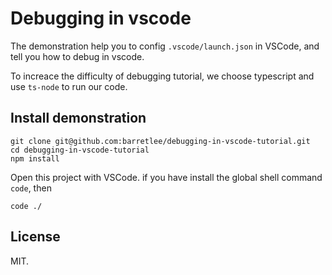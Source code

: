# Debugging in vscode

The demonstration help you to config `.vscode/launch.json` in VSCode, and tell you how to debug in vscode.

To increace the difficulty of debugging tutorial, we choose typescript and use `ts-node` to run our code.

## Install demonstration

```shell
git clone git@github.com:barretlee/debugging-in-vscode-tutorial.git
cd debugging-in-vscode-tutorial
npm install
```

Open this project with VSCode. if you have install the global shell command `code`, then

```shell
code ./
```

## License

MIT.